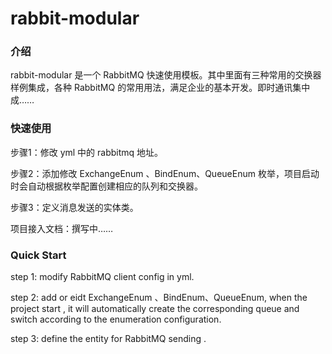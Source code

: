 # rabbit-modular

### 介绍

rabbit-modular 是一个 RabbitMQ 快速使用模板。其中里面有三种常用的交换器样例集成，各种 RabbitMQ 的常用用法，满足企业的基本开发。即时通讯集中成……

### 快速使用

步骤1：修改 yml 中的 rabbitmq 地址。

步骤2：添加修改 ExchangeEnum 、BindEnum、QueueEnum 枚举，项目启动时会自动根据枚举配置创建相应的队列和交换器。

步骤3：定义消息发送的实体类。

项目接入文档：撰写中……

### Quick Start

step 1: modify RabbitMQ client config in yml.

step 2: add or eidt ExchangeEnum 、BindEnum、QueueEnum, when the project start , it will automatically create the corresponding queue and switch according to the enumeration configuration.

step 3: define the entity for RabbitMQ sending .
